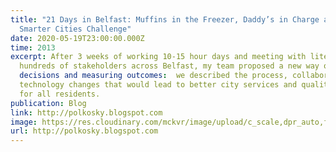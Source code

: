 ```yaml
---
title: "21 Days in Belfast: Muffins in the Freezer, Daddy’s in Charge and a
  Smarter Cities Challenge"
date: 2020-05-19T23:00:00.000Z
time: 2013
excerpt: After 3 weeks of working 10-15 hour days and meeting with literally
  hundreds of stakeholders across Belfast, my team proposed a new way of making
  decisions and measuring outcomes:  we described the process, collaboration and
  technology changes that would lead to better city services and quality of life
  for all residents.
publication: Blog
link: http://polkosky.blogspot.com
image: https://res.cloudinary.com/mckvr/image/upload/c_scale,dpr_auto,f_auto,h_640,q_auto,w_1100/v1591540668/belfast-city-hall-lg_gdu0kg.jpg
url: http://polkosky.blogspot.com
---
```

